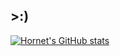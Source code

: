 ## >:)
[![Hornet's GitHub stats](https://github-readme-stats.vercel.app/api?username=Hornet07&show_icons=true&theme=radical)](https://github.com/anuraghazra/github-readme-stats)
